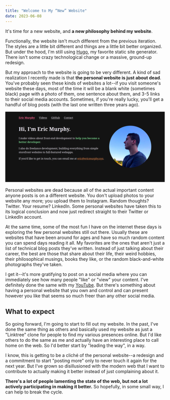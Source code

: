 ```yaml
---
title: "Welcome to My “New” Website"
date: 2023-06-08
---
```


It's time for a new website, and **a new philosophy behind my website**.

Functionally, the website isn't much different from the previous iteration. The styles are a little bit different and things are a little bit better organized. But under the hood, I'm still using [Hugo](https://gohugo.io), my favorite static site generator. There isn't some crazy technological change or a massive, ground-up redesign.

But my approach to the website is going to be very different. A kind of sad realization I recently made is that **the personal website is just about dead**. You've probably seen these kinds of websites a lot--if you visit someone's website these days, most of the time it will be a blank white (sometimes black) page with a photo of them, one sentence about them, and 3-5 links to their social media accounts. Sometimes, if you're really lucky, you'll get a handful of blog posts (with the last one written three years ago).

![My old website with only a few links to my social media and nothing else"](old-website.png "My old website. Yes, this was the only page on the website.")

Personal websites are dead because all of the actual important content anyone posts is on a different website. You don't upload photos to your website any more; you upload them to Instagram. Random thoughts? Twitter. Your resume? LinkedIn. Some personal websites have taken this to its logical conclusion and now just redirect straight to their Twitter or LinkedIn account.

At the same time, some of the most fun I have on the internet these days is exploring the few personal websites still out there. Usually these are websites that have been around for ages and have so much random content you can spend days reading it all. My favorites are the ones that aren't just a list of technical blog posts they've written. Instead of just talking about their career, the best are those that share about their life, their weird hobbies, their philosophical musings, books they like, or the random black-and-white photographs they've taken. 

I get it--it's more gratifying to post on a social media where you can immediately see how many people "like" or "view" your content. I've definitely done the same with my [YouTube](https://youtube.com/@ericmurphyxyz). But there's something about having a personal website that you own and control and can present however you like that seems so much freer than any other social media.

## What to expect

So going forward, I'm going to start to fill out my website. In the past, I've done the same thing as others and basically used my website as just a "Linktree" clone for people to find my various presences online. But I'd like others to do the same as me and actually have an interesting place to call home on the web. So I'd better start by "leading the way", in a way.

I know, this is getting to be a cliché of the personal website--a redesign and a commitment to start "posting more" only to never touch it again for the next year. But I've grown so disillusioned with the modern web that I want to contribute to actually making it better instead of just complaining about it.

**There's a lot of people lamenting the state of the web, but not a lot actively participating in making it better.** So hopefully, in some small way, I can help to break the cycle.
